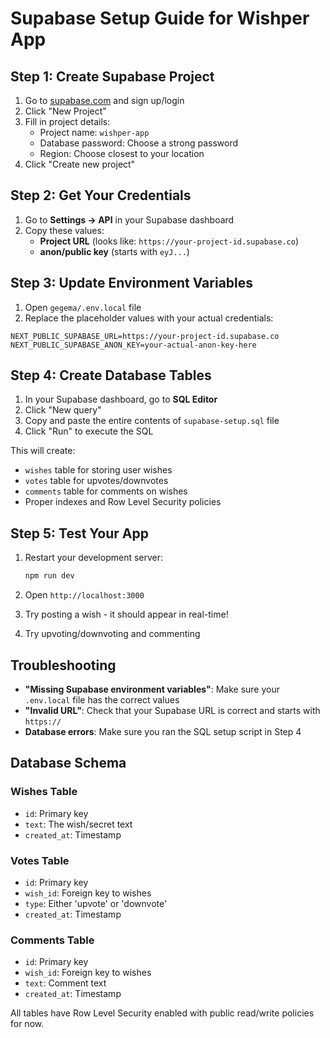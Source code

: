 # Supabase Setup Guide for Wishper App

## Step 1: Create Supabase Project

1. Go to [supabase.com](https://supabase.com) and sign up/login
2. Click "New Project"
3. Fill in project details:
   - Project name: `wishper-app`
   - Database password: Choose a strong password
   - Region: Choose closest to your location
4. Click "Create new project"

## Step 2: Get Your Credentials

1. Go to **Settings → API** in your Supabase dashboard
2. Copy these values:
   - **Project URL** (looks like: `https://your-project-id.supabase.co`)
   - **anon/public key** (starts with `eyJ...`)

## Step 3: Update Environment Variables

1. Open `gegema/.env.local` file
2. Replace the placeholder values with your actual credentials:

```
NEXT_PUBLIC_SUPABASE_URL=https://your-project-id.supabase.co
NEXT_PUBLIC_SUPABASE_ANON_KEY=your-actual-anon-key-here
```

## Step 4: Create Database Tables

1. In your Supabase dashboard, go to **SQL Editor**
2. Click "New query"
3. Copy and paste the entire contents of `supabase-setup.sql` file
4. Click "Run" to execute the SQL

This will create:
- `wishes` table for storing user wishes
- `votes` table for upvotes/downvotes
- `comments` table for comments on wishes
- Proper indexes and Row Level Security policies

## Step 5: Test Your App

1. Restart your development server:
   ```bash
   npm run dev
   ```

2. Open `http://localhost:3000`
3. Try posting a wish - it should appear in real-time!
4. Try upvoting/downvoting and commenting

## Troubleshooting

- **"Missing Supabase environment variables"**: Make sure your `.env.local` file has the correct values
- **"Invalid URL"**: Check that your Supabase URL is correct and starts with `https://`
- **Database errors**: Make sure you ran the SQL setup script in Step 4

## Database Schema

### Wishes Table
- `id`: Primary key
- `text`: The wish/secret text
- `created_at`: Timestamp

### Votes Table
- `id`: Primary key
- `wish_id`: Foreign key to wishes
- `type`: Either 'upvote' or 'downvote'
- `created_at`: Timestamp

### Comments Table
- `id`: Primary key
- `wish_id`: Foreign key to wishes
- `text`: Comment text
- `created_at`: Timestamp

All tables have Row Level Security enabled with public read/write policies for now.



